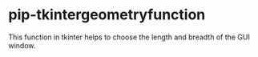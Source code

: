 # pip-tkintergeometryfunction
 This function in tkinter helps to choose the length and breadth of the GUI window.
